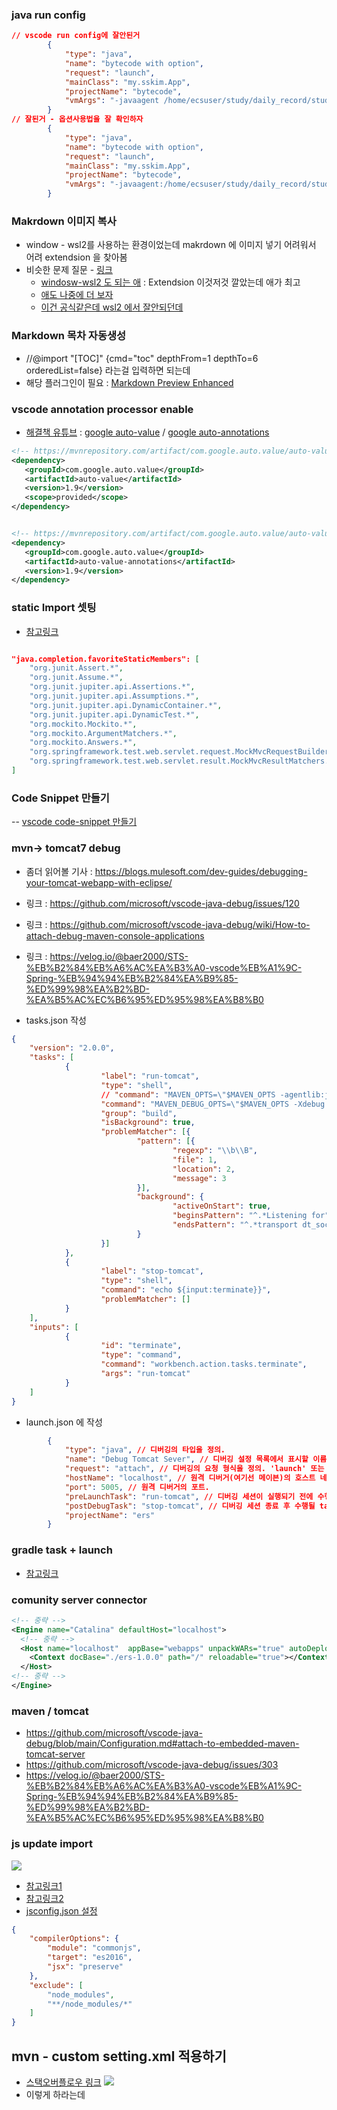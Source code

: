 ### java run config
```json
// vscode run config에 잘안된거
        {
            "type": "java",
            "name": "bytecode with option",
            "request": "launch",
            "mainClass": "my.sskim.App",
            "projectName": "bytecode",
            "vmArgs": "-javaagent /home/ecsuser/study/daily_record/study/java/javabasic/bytecode2/target/bytecode2-1.0-SNAPSHOT.jar"
        }
// 잘된거 - 옵션사용법을 잘 확인하자
        {
            "type": "java",
            "name": "bytecode with option",
            "request": "launch",
            "mainClass": "my.sskim.App",
            "projectName": "bytecode",
            "vmArgs": "-javaagent:/home/ecsuser/study/daily_record/study/java/javabasic/bytecode2/target/bytecode2-1.0-SNAPSHOT.jar"
        }
```

### Makrdown 이미지 복사

- window - wsl2를 사용하는 환경이었는데 makrdown 에 이미지 넣기 어려워서 어려 extendsion 을 찾아봄
- 비슷한 문제 질문 - [링크](https://github.com/mushanshitiancai/vscode-paste-image/issues/56)
  - [windosw-wsl2 도 되는 애](https://marketplace.visualstudio.com/items?itemName=dzylikecode.md-paste-enhanced) : Extendsion 이것저것 깔았는데 애가 최고
  - [애도 나중에 더 보자](https://github.com/telesoho/vscode-markdown-paste-image)
  - [이건 공식같은데 wsl2 에서 잘안되던데](https://marketplace.visualstudio.com/items?itemName=dendron.dendron-paste-image)


### Markdown 목차 자동생성
  - //@import "[TOC]" {cmd="toc" depthFrom=1 depthTo=6 orderedList=false} 라는걸 입력하면 되는데
  - 해당 플러그인이 필요 : [Markdown Preview Enhanced](https://marketplace.visualstudio.com/items?itemName=shd101wyy.markdown-preview-enhanced)


### vscode annotation processor enable
  - [해결책 유튜브](https://www.youtube.com/watch?v=cN9FNVtJeR8) : [google auto-value](https://mvnrepository.com/artifact/com.google.auto.value/auto-value) / [google auto-annotations](https://mvnrepository.com/artifact/com.google.auto.value/auto-value-annotations)
   ```xml
  <!-- https://mvnrepository.com/artifact/com.google.auto.value/auto-value -->
  <dependency>
      <groupId>com.google.auto.value</groupId>
      <artifactId>auto-value</artifactId>
      <version>1.9</version>
      <scope>provided</scope>
  </dependency>


  <!-- https://mvnrepository.com/artifact/com.google.auto.value/auto-value-annotations -->
  <dependency>
      <groupId>com.google.auto.value</groupId>
      <artifactId>auto-value-annotations</artifactId>
      <version>1.9</version>
  </dependency>

  ```


### static Import 셋팅
- [참고링크](https://bingbingpa.github.io/vscode-static-import/) 
```json

"java.completion.favoriteStaticMembers": [
    "org.junit.Assert.*",
    "org.junit.Assume.*",
    "org.junit.jupiter.api.Assertions.*",
    "org.junit.jupiter.api.Assumptions.*",
    "org.junit.jupiter.api.DynamicContainer.*",
    "org.junit.jupiter.api.DynamicTest.*",
    "org.mockito.Mockito.*",
    "org.mockito.ArgumentMatchers.*",
    "org.mockito.Answers.*",
    "org.springframework.test.web.servlet.request.MockMvcRequestBuilders.*",
    "org.springframework.test.web.servlet.result.MockMvcResultMatchers.*"
]

```

### Code Snippet 만들기
-- [vscode code-snippet 만들기](https://snippet-generator.app/?description=inputstyle&tabtrigger=my-input-style&snippet=++input%3Afocus+%7B%0A++++outline%3A+none%3B%0A++%7D%0A++.inputBox+%7B%0A++++background%3A+white%3B%0A++++height%3A+50px%3B%0A++++line-height%3A+50px%3B%0A++++border-radius%3A+5px%3B%0A++%7D%0A++.inputBox+input+%7B%0A++++border-style%3A+none%3B%0A++++font-size%3A+0.9rem%3B%0A++%7D%0A++.addContainer+%7B%0A++++float+%3A+right%3B%0A++++background+%3A+linear-gradient%28to+right%2C+%236478FB%2C+%238763F8%29%3B%0A++++display%3A+block%3B%0A++++width+%3A+3rem%3B%0A++++border-radius%3A+0+5px+5px+0%3B%0A++%7D%0A++.addBtn+%7B%0A++++color%3A+white%3B%0A++++vertical-align%3A+middle%3B%0A++%7D&mode=vscode)


### mvn-> tomcat7 debug

- 좀더 읽어볼 기사 : https://blogs.mulesoft.com/dev-guides/debugging-your-tomcat-webapp-with-eclipse/
- 링크 : https://github.com/microsoft/vscode-java-debug/issues/120
- 링크 : https://github.com/microsoft/vscode-java-debug/wiki/How-to-attach-debug-maven-console-applications
- 링크 : https://velog.io/@baer2000/STS-%EB%B2%84%EB%A6%AC%EA%B3%A0-vscode%EB%A1%9C-Spring-%EB%94%94%EB%B2%84%EA%B9%85-%ED%99%98%EA%B2%BD-%EA%B5%AC%EC%B6%95%ED%95%98%EA%B8%B0

- tasks.json 작성
```json
{
	"version": "2.0.0",
	"tasks": [
			{
					"label": "run-tomcat",
					"type": "shell",
					// "command": "MAVEN_OPTS=\"$MAVEN_OPTS -agentlib:jdwp=transport=dt_socket,address=5005,server=y,suspend=y\" mvn tomcat7:run",
					"command": "MAVEN_DEBUG_OPTS=\"$MAVEN_OPTS -Xdebug -Xrunjdwp:transport=dt_socket,address=5005,server=y,suspend=y\" mvn tomcat7:run",
					"group": "build",
					"isBackground": true,
					"problemMatcher": [{
							"pattern": [{
									"regexp": "\\b\\B",
									"file": 1,
									"location": 2,
									"message": 3
							}],
							"background": {
									"activeOnStart": true,
									"beginsPattern": "^.*Listening for",
									"endsPattern": "^.*transport dt_socket at address.*"
							}
					}]
			},
			{
					"label": "stop-tomcat",
					"type": "shell",
					"command": "echo ${input:terminate}}",
					"problemMatcher": []
			}
	],
	"inputs": [
			{
					"id": "terminate",
					"type": "command",
					"command": "workbench.action.tasks.terminate",
					"args": "run-tomcat"
			}
	]
}
```

- launch.json 에 작성
```json
		{
			"type": "java", // 디버깅의 타입을 정의.
			"name": "Debug Tomcat Sever", // 디버깅 설정 목록에서 표시할 이름.
			"request": "attach", // 디버깅의 요청 형식을 정의. 'launch' 또는 'attach'.
			"hostName": "localhost", // 원격 디버거(여기선 메이븐)의 호스트 네임.
			"port": 5005, // 원격 디버거의 포트.
			"preLaunchTask": "run-tomcat", // 디버깅 세션이 실행되기 전에 수행될 task.
			"postDebugTask": "stop-tomcat", // 디버깅 세션 종료 후 수행될 task.
			"projectName": "ers"
		}

```


### gradle task + launch

- [참고링크](https://www.syncfusion.com/succinctly-free-ebooks/gradle-succinctly/running-gradle-from-visual-studio-code)


### comunity server connector
```xml
<!-- 중략 -->
<Engine name="Catalina" defaultHost="localhost">
  <!-- 중략 -->
  <Host name="localhost"  appBase="webapps" unpackWARs="true" autoDeploy="true">
    <Context docBase="./ers-1.0.0" path="/" reloadable="true"></Context>
  </Host>
<!-- 중략 -->
</Engine>
```

### maven / tomcat

- https://github.com/microsoft/vscode-java-debug/blob/main/Configuration.md#attach-to-embedded-maven-tomcat-server
- https://github.com/microsoft/vscode-java-debug/issues/303
- https://velog.io/@baer2000/STS-%EB%B2%84%EB%A6%AC%EA%B3%A0-vscode%EB%A1%9C-Spring-%EB%94%94%EB%B2%84%EA%B9%85-%ED%99%98%EA%B2%BD-%EA%B5%AC%EC%B6%95%ED%95%98%EA%B8%B0


### js update import
![](assets/2023-03-07-12-56-35.png)
- [참고링크1](https://stackoverflow.com/questions/43542247/can-vs-code-automatically-update-javascript-and-typescript-import-paths-on-file)
- [참고링크2](https://github.com/microsoft/vscode/issues/66937#issuecomment-475087628)
- [jsconfig.json 설정](https://github.com/microsoft/vscode/issues/66937#issuecomment-475087628)
```json
{
    "compilerOptions": {
        "module": "commonjs",
        "target": "es2016",
        "jsx": "preserve"
    },
    "exclude": [
        "node_modules",
        "**/node_modules/*"
    ]
}
```

## mvn - custom setting.xml 적용하기

- [스택오버플로우 링크](https://stackoverflow.com/questions/70405078/vscode-with-custom-settings-xml-maven-file-per-project-in-a-workspace)
    ![](assets/2023-04-06-09-14-03.png)
- 이렇게 하라는데